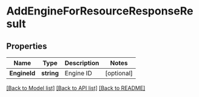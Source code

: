 # AddEngineForResourceResponseResult

## Properties

Name | Type | Description | Notes
------------ | ------------- | ------------- | -------------
**EngineId** | **string** | Engine ID | [optional] 

[[Back to Model list]](../README.md#documentation-for-models) [[Back to API list]](../README.md#documentation-for-api-endpoints) [[Back to README]](../README.md)


